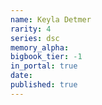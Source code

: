 ```yaml
---
name: Keyla Detmer
rarity: 4
series: dsc
memory_alpha:
bigbook_tier: -1
in_portal: true
date:
published: true
---
```



